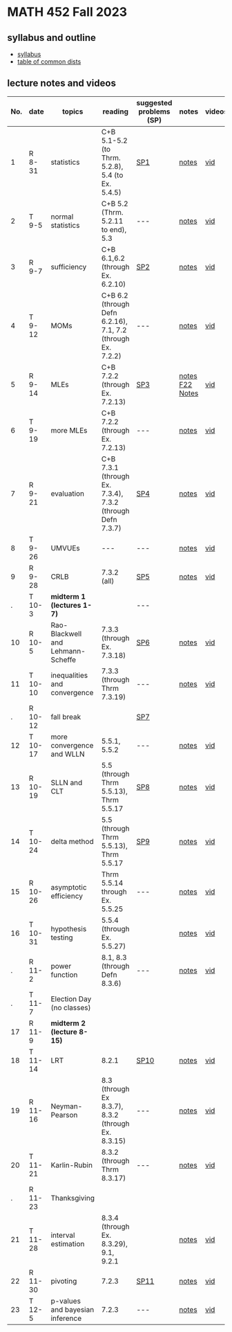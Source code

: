 # MATH 452 Fall 2023

## syllabus and outline

- [syllabus](docs/syllabus.md)
- [table of common dists](docs/distab_small.pdf)

## lecture notes and videos

No. | date | topics | reading             | suggested problems (SP) | notes | videos | quiz problem (QP) | 
--- | --- | --- | --- | --- | --------------- | --- | --- | 
1|R 8-31 | statistics |  C+B 5.1-5.2 (to Thrm. 5.2.8), 5.4 (to Ex. 5.4.5)         | [SP1](sp/sp1.pdf) | [notes](lns/lec1.pdf) | [vid](https://youtu.be/HOvf7KMHlX8) | [QP 1](qp/qp1.pdf) due Sept 7 | 
2|T 9-5 | normal statistics             |  C+B 5.2 (Thrm. 5.2.11 to end), 5.3 | --- | [notes](lns/lec2.pdf)| [vid](https://youtu.be/LuSjNvAnwi4?feature=shared)|  | 
3|R 9-7 | sufficiency | C+B 6.1,6.2 (through Ex. 6.2.10)               | [SP2](sp/sp2.pdf)| [notes](lns/lec3.pdf)| [vid](https://youtu.be/xLvJhUdabEE)| [QP 2](qp/qp2.pdf) due Sept 14 | 
4|T 9-12 | MOMs | C+B 6.2 (through Defn 6.2.16), 7.1, 7.2 (through Ex. 7.2.2)     | ---   | [notes](lns/lec4.pdf) | [vid](https://youtu.be/xLCuGIyuJTM) | ---     | 
5|R 9-14 | MLEs | C+B 7.2.2 (through Ex. 7.2.13) | [SP3](sp/sp3.pdf)            | [notes](lns/lec5.pdf) [F22 Notes](lns/lec5_22.pdf)| [vid](https://youtu.be/lLMaN14osVM)| [QP 3](qp/qp3.pdf) due Sept 21 | 
6|T 9-19 | more MLEs | C+B 7.2.2 (through Ex. 7.2.13) | ---         | [notes](lns/lec6.pdf) | [vid](https://youtu.be/ehzEtsA82hQ)      | --- |
7|R 9-21 | evaluation | C+B 7.3.1 (through Ex. 7.3.4), 7.3.2 (through Defn 7.3.7)              | [SP4](sp/sp4.pdf) | [notes](lns/lec7.pdf)| [vid](https://youtu.be/uFjDINDcP7k)| [QP 4](qp/qp4.pdf) due Sept 28 | 
8|T 9-26 | UMVUEs |  --- | ---              | [notes](lns/lec8.pdf)| [vid](https://youtu.be/ejCTwFNsNls)| --- |
9|R 9-28 | CRLB | 7.3.2 (all)             | [SP5](sp/sp5.pdf)| [notes](lns/lec9.pdf)| [vid](https://youtu.be/yiUZRXUnTgQ) | [QP 5](qp/qp5.pdf) due Oct 5 | 
. |T 10-3 | **midterm 1 (lectures 1-7)**  | | ---            | 
10|R 10-5 | Rao-Blackwell and Lehmann-Scheffe | 7.3.3 (through Ex. 7.3.18)        | [SP6](sp/sp6.pdf) | [notes](lns/lec10.pdf)| [vid](https://youtu.be/BDPnwMXLRQg) | [QP 6](qp/qp6.pdf) due Oct 17 | 
11|T 10-10 | inequalities and convergence | 7.3.3 (through Thrm 7.3.19)           | ---   | [notes](lns/lec11.pdf)| [vid](https://youtu.be/5jnn5yFUAF0)| --- | 
. |R 10-12 | fall break | | [SP7](sp/sp7.pdf) |
12 | T 10-17 | more convergence and WLLN | 5.5.1, 5.5.2 | ---       | [notes](lns/lec12.pdf)| [vid](https://youtu.be/IbZWAMXcQhs)       | [QP7](qp/qp7.pdf) due Oct 24 | 
13| R 10-19 | SLLN and CLT              |  5.5 (through Thrm 5.5.13), Thrm 5.5.17 | [SP8](sp/sp8.pdf) | [notes](lns/lec13.pdf)| [vid](https://youtu.be/a6Noe_U2fyE) | --- | 
14|T 10-24 | delta method               | 5.5 (through Thrm 5.5.13), Thrm 5.5.17 | [SP9](sp/sp9.pdf) | [notes](lns/lec14.pdf)| [vid](https://youtu.be/C-17-U7rgO0) | [QP8](qp/qp8.pdf) due Oct 31 | 
15|R 10-26 | asymptotic efficiency      | Thrm 5.5.14 through Ex. 5.5.25          | --- | [notes](lns/lec15.pdf) | [vid]()| ---  | 
16|T 10-31 | hypothesis testing         | 5.5.4 (through Ex. 5.5.27)      |  | [notes](lns/lec16.pdf) | [vid]()| [QP9](qp/qp9.pdf) due Nov 7 | 
. |R 11-2 | power function              |  8.1, 8.3 (through Defn 8.3.6)  | --- | [notes](lns/lec17.pdf)| [vid]()|  | 
. | T 11-7 | Election Day (no classes)  | | | |     | [QP10](qp/qp10.pdf) due Nov 16
17|R 11-9 | **midterm 2 (lecture 8-15)**| | | | | |
18|T 11-14 | LRT |  8.2.1 | [SP10](sp/sp10.pdf) | [notes](lns/lec18.pdf)    | [vid]()|  | 
19|R 11-16 | Neyman-Pearson             |  8.3 (through Ex 8.3.7), 8.3.2 (through Ex. 8.3.15)  | ---  | [notes](lns/lec19.pdf)| [vid]() | [QP11](qp/qp11.pdf) due Nov 28 | 
20|T 11-21 | Karlin-Rubin               | 8.3.2 (through Thrm 8.3.17)  | --- | [notes](lns/lec20.pdf)| [vid]() | ---  | 
. | R 11-23 | Thanksgiving              | 
21|T 11-28 | interval estimation        |  8.3.4 (through Ex. 8.3.29), 9.1, 9.2.1 |       | [notes](lns/lec21.pdf)| [vid]() |    | 
22|R 11-30 | pivoting | 7.2.3             | [SP11](sp/sp11.pdf) |[notes](lns/lec22.pdf)| [vid]() | [QP12](qp/qp12.pdf) Due Dec 7 | 
23|T 12-5 | p-values and bayesian inference  |  7.2.3 | ---         | [notes](lns/lec23.pdf)| [vid]()   | --- | 

